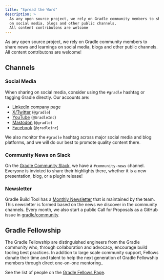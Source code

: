 ```yaml
---
title: "Spread the Word"
description: >
  As any open source project, we rely on Gradle community members to share news and learnings
  on social media, blogs and other public channels.
  All content contributons are welcome
---
```


As any open source project, we rely on Gradle community members to share news and learnings
on social media, blogs and other public channels.
All content contributons are welcome!

## Channels

### Social Media

When sharing on social media, consider using the `#gradle` hashtag or
tagging Gradle directly. Our accounts are:

- [LinkedIn](https://www.linkedin.com/company/gradle) company page
- [X/Twitter](https://twitter.com/gradle) (`@gradle`)
- [YouTube](https://www.youtube.com/channel/) (`@GradleInc`)
- [Mastodon](https://mastodon.social/@Gradle) (`@gradle`)
- [Facebook](https://www.facebook.com/gradleinc) (`@gradleinc`)

We also monitor the `#gradle` hashtag across major social media and blog platforms,
and we will do our best to promote quality content there.

### Community News on Slack

On the [Gradle Community Slack](./community-slack.md), we have a `#community-news` channel.
Everyone is invioted to share their highlights there,
whether it is a new presentation, blog, or a plugin release!

### Newsletter

Gradle Build Tool has a [Monthly Newsletter](https://newsletter.gradle.org/) that is maintained by the team.
This newsletter is formed based on the news we discover in the community channels.
Every month, we also start a public Call for Proposals as a GitHub issue in [gradle/community](https://github.com/gradle/community/issues).

## Gradle Fellowship

The Gradle Fellowship are distinguished engineers from the Gradle community who, through collaboration and advocacy, encourage build tooling best practices.
In addition to large scale community support, Fellows donate their time and talent to help the next generation of Gradle Fellowship members through direct one-on-one mentoring..

See the list of people on the [Gradle Fellows Page](https://gradle.org/fellowship/).
